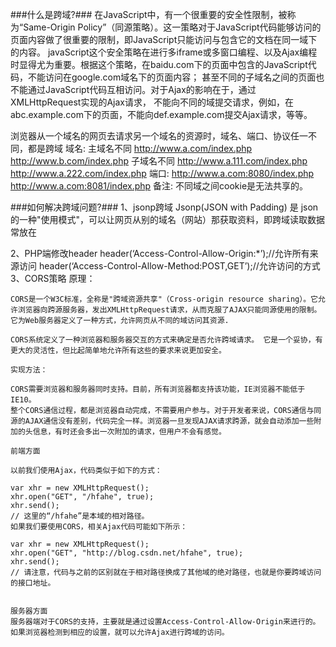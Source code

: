 ###什么是跨域?###
在JavaScript中，有一个很重要的安全性限制，被称为“Same-Origin Policy”（同源策略）。这一策略对于JavaScript代码能够访问的页面内容做了很重要的限制，即JavaScript只能访问与包含它的文档在同一域下的内容。
javaScript这个安全策略在进行多iframe或多窗口编程、以及Ajax编程时显得尤为重要。根据这个策略，在baidu.com下的页面中包含的JavaScript代码，不能访问在google.com域名下的页面内容；
甚至不同的子域名之间的页面也不能通过JavaScript代码互相访问。对于Ajax的影响在于，通过XMLHttpRequest实现的Ajax请求，
不能向不同的域提交请求，例如，在abc.example.com下的页面，不能向def.example.com提交Ajax请求，等等。  

浏览器从一个域名的网页去请求另一个域名的资源时，域名、端口、协议任一不同，都是跨域
域名:
    主域名不同 http://www.a.com/index.php http://www.b.com/index.php
    子域名不同 http://www.a.111.com/index.php http://www.a.222.com/index.php
端口:
    http://www.a.com:8080/index.php http://www.a.com:8081/index.php
备注:
    不同域之间cookie是无法共享的。
    
###如何解决跨域问题?###
1、jsonp跨域
   Jsonp(JSON with Padding) 是 json 的一种"使用模式"，可以让网页从别的域名（网站）那获取资料，即跨域读取数据
   常放在<script>标签里去请求,故只能是get请求
   <script type="text/javascript" src="http://www.a.com/jsonp.php?jsoncallback=callbackFunction"></script>
2、PHP端修改header
   header(‘Access-Control-Allow-Origin:*’);//允许所有来源访问 
   header(‘Access-Control-Allow-Method:POST,GET’);//允许访问的方式  
3、CORS策略
    原理：
    
    CORS是一个W3C标准，全称是"跨域资源共享"（Cross-origin resource sharing）。它允许浏览器向跨源服务器，发出XMLHttpRequest请求，从而克服了AJAX只能同源使用的限制。它为Web服务器定义了一种方式，允许网页从不同的域访问其资源.
    
    CORS系统定义了一种浏览器和服务器交互的方式来确定是否允许跨域请求。 它是一个妥协，有更大的灵活性，但比起简单地允许所有这些的要求来说更加安全。
    
    实现方法：
    
    CORS需要浏览器和服务器同时支持。目前，所有浏览器都支持该功能，IE浏览器不能低于IE10。
    整个CORS通信过程，都是浏览器自动完成，不需要用户参与。对于开发者来说，CORS通信与同源的AJAX通信没有差别，代码完全一样。浏览器一旦发现AJAX请求跨源，就会自动添加一些附加的头信息，有时还会多出一次附加的请求，但用户不会有感觉。
    
    前端方面
    
    以前我们使用Ajax，代码类似于如下的方式：
    
    var xhr = new XMLHttpRequest(); 
    xhr.open("GET", "/hfahe", true); 
    xhr.send(); 
    // 这里的“/hfahe”是本域的相对路径。
    如果我们要使用CORS，相关Ajax代码可能如下所示：
    
    var xhr = new XMLHttpRequest(); 
    xhr.open("GET", "http://blog.csdn.net/hfahe", true); 
    xhr.send(); 
    // 请注意，代码与之前的区别就在于相对路径换成了其他域的绝对路径，也就是你要跨域访问的接口地址。
     
    
    服务器方面
    服务器端对于CORS的支持，主要就是通过设置Access-Control-Allow-Origin来进行的。如果浏览器检测到相应的设置，就可以允许Ajax进行跨域的访问。
    
